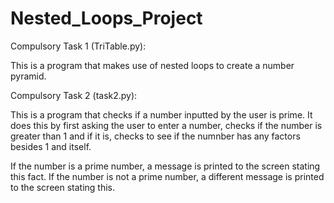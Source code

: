# Nested_Loops_Project

Compulsory Task 1 (TriTable.py):

This is a program that makes use of nested loops to create a number pyramid.

Compulsory Task 2 (task2.py):

This is a program that checks if a number inputted by the user is prime. It does this by first asking the user to enter a number, checks if the number is greater than 1 and if it is, checks to see if the numnber has any factors besides 1 and itself.

If the number is a prime number, a message is printed to the screen stating this fact. If the number is not a prime number, a different message is printed to the screen stating this.

